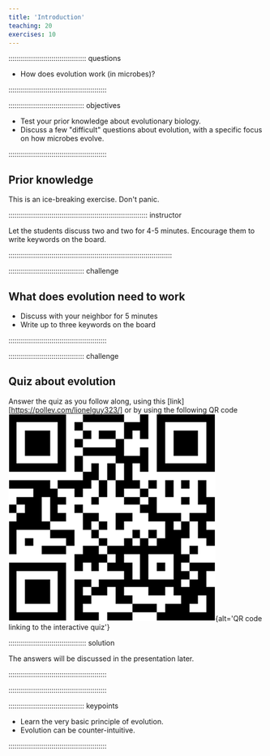 ```yaml
---
title: 'Introduction'
teaching: 20
exercises: 10
---
```


:::::::::::::::::::::::::::::::::::::: questions 

- How does evolution work (in microbes)?

::::::::::::::::::::::::::::::::::::::::::::::::

::::::::::::::::::::::::::::::::::::: objectives

- Test your prior knowledge about evolutionary biology.
- Discuss a few "difficult" questions about evolution, with a specific focus on 
how microbes evolve.

::::::::::::::::::::::::::::::::::::::::::::::::

## Prior knowledge

This is an ice-breaking exercise. Don't panic.

:::::::::::::::::::::::::::::::::::::::::::::::::::::::::::::::::::: instructor

Let the students discuss two and two for 4-5 minutes. Encourage them to write
keywords on the board.

::::::::::::::::::::::::::::::::::::::::::::::::::::::::::::::::::::::::::::::::

::::::::::::::::::::::::::::::::::::: challenge 

## What does evolution need to work

- Discuss with your neighbor for 5 minutes
- Write up to three keywords on the board

::::::::::::::::::::::::::::::::::::::::::::::::

::::::::::::::::::::::::::::::::::::: challenge 

## Quiz about evolution

Answer the quiz as you follow along, using this [link][https://pollev.com/lionelguy323/]
or by using the following QR code 
![QR code](fig/qr_code_quiz.png){alt='QR code linking to the interactive quiz'}

:::::::::::::::::::::::::::::::::::::: solution

The answers will be discussed in the presentation later.

::::::::::::::::::::::::::::::::::::::::::::::::

::::::::::::::::::::::::::::::::::::::::::::::::

::::::::::::::::::::::::::::::::::::: keypoints 

- Learn the very basic principle of evolution.
- Evolution can be counter-intuitive. 

::::::::::::::::::::::::::::::::::::::::::::::::

